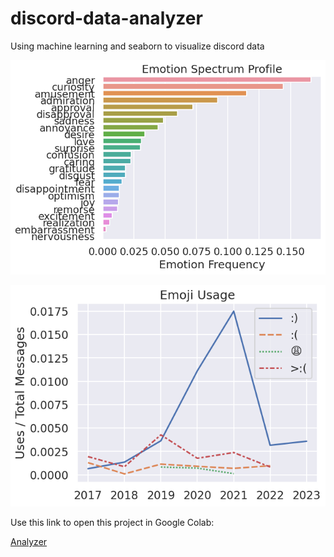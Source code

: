 # discord-data-analyzer
Using machine learning and seaborn to visualize discord data

![ex1](ex1.png)

![ex2](ex2.png)

Use this link to open this project in Google Colab:

[Analyzer](https://colab.research.google.com/github/codekisser/discord-data-analyzer/blob/main/analyzer.ipynb)
